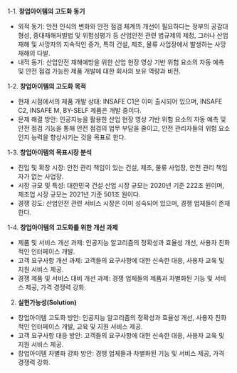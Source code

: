1-1. **창업아이템의 고도화 동기**
- 외적 동기: 안전 인식의 변화와 안전 점검 체계의 개선이 필요하다는 정부의 공감대 형성, 중대재해처벌법 및 위험성평가 등 산업안전 관련 법규제의 제정, 그러나 산업재해 및 사망자의 지속적인 증가, 특히 건설, 제조, 물류 사업장에서 발생하는 사망재해의 다발.
- 내적 동기: 산업안전 재해예방을 위한 산업 현장 영상 기반 위험 요소의 자동 예측 및 안전 점검 가능한 제품 개발에 대한 회사의 보유 역량과 비전.

1-2. **창업아이템의 고도화 목적**
- 현재 시점에서의 제품 개발 상태: INSAFE C1은 이미 출시되어 있으며, INSAFE C2, INSAFE M, BY-SELF 제품은 개발 중이다.
- 문제 해결 방안: 인공지능을 활용한 산업 현장 영상 기반 위험 요소의 자동 예측 및 안전 점검 기능을 통해 안전 점검의 업무 부담을 줄이고, 안전 관리자들의 위험 요소 인지 능력을 향상시키는 것을 목표로 한다.

1-3. **창업아이템의 목표시장 분석**
- 진입 및 확장 시장: 안전 관리 책임이 있는 건설, 제조, 물류 사업장, 안전 관리 책임자가 없는 사업장.
- 시장 규모 및 특성: 대한민국 건설 산업 시장 규모는 2020년 기준 222조 원이며, 제조업 시장 규모는 2021년 기준 501조 원이다.
- 경쟁 강도: 산업안전 관련 서비스 시장은 이미 성숙되어 있으며, 경쟁 업체들이 존재한다.

1-4. **창업아이템의 고도화를 위한 개선 과제**
- 제품 및 서비스 개선 과제: 인공지능 알고리즘의 정확성과 효율성 개선, 사용자 친화적인 인터페이스 개발.
- 고객 요구사항 개선 과제: 고객들의 요구사항에 대한 신속한 대응, 사용자 교육 및 지원 서비스 제공.
- 경쟁 제품 및 서비스 대비 개선 과제: 경쟁 업체들의 제품과 차별화된 기능 및 서비스 제공, 가격 경쟁력 강화.

2. **실현가능성(Solution)**
- 창업아이템 고도화 방안: 인공지능 알고리즘의 정확성과 효율성 개선, 사용자 친화적인 인터페이스 개발, 교육 및 지원 서비스 제공.
- 고객 요구사항 대응 방안: 고객들의 요구사항에 대한 신속한 대응, 사용자 교육 및 지원 서비스 제공.
- 창업아이템 차별화 강화 방안: 경쟁 업체들과 차별화된 기능 및 서비스 제공, 가격 경쟁력 강화.